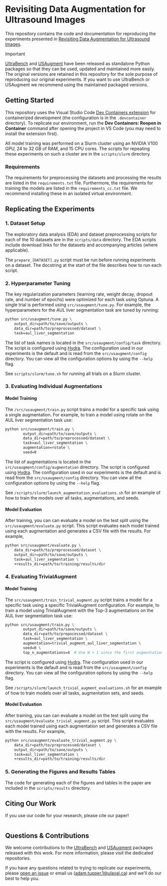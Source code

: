 # Revisiting Data Augmentation for Ultrasound Images

This repository contains the code and documentation for reproducing the experiments presented in [Revisiting Data Augmentation for Ultrasound Images]().

> [!IMPORTANT]
> [UltraBench](https://github.com/adamtupper/ultrabench) and [USAugment](https://github.com/adamtupper/usaugment) have been released as standalone Python packages so that they can be used, updated and maintained more easily. The original versions are retained in this repository for the sole purpose of reproducing our original experiments. If you want to use UltraBench or USAugment we recommend using the maintained packaged versions.

## Getting Started

This repository uses the Visual Studio Code [Dev Containers extension](https://code.visualstudio.com/docs/devcontainers/containers) for containerized development (the configuration is in the `.devcontainer` directory). To replicate our environment, run the **Dev Containers: Reopen in Container** command after opening the project in VS Code (you may need to install the extension first).

All model training was performed on a Slurm cluster using an NVIDIA V100 GPU, 24 to 32 GB of RAM, and 15 CPU cores. The scripts for repeating these experiments on such a cluster are in the `scripts/slurm` directory.

### Requirements

The requirements for preprocessing the datasets and processing the results are listed in the `requirements.txt` file. Furthermore, the requirements for training the models are listed in the `requirements_cc.txt` file. We recommend installing these in an isolated virtual environment.

## Replicating the Experiments

### 1. Dataset Setup

The exploratory data analysis (EDA) and dataset preprocessing scripts for each of the 10 datasets are in the `scripts/data` directory. The EDA scripts include download links for the datasets and accompanying articles (where applicable).

The `prepare_[DATASET].py` script must be run before running experiments on a dataset. The docstring at the start of the file describes how to run each script.

### 2. Hyperparameter Tuning

The key regularization parameters (learning rate, weight decay, dropout rate, and number of epochs) were optimized for each task using Optuna. A single trial is performed using `src/usaugment/tune.py`. For example, the hyperparameters for the AUL liver segmentation task are tuned by running:

```bash
python src/usaugment/tune.py \
    output_dir=path/to/save/outputs \
    data_dir=path/to/preprocessed/dataset \
    task=aul_liver_segmentation
```

The list of task names is located in the `src/usaugment/config/task` directory. The script is configured using [Hydra](https://hydra.cc/). The configuration used in our experiments is the default and is read from the `src/usaugment/config` directory. You can view all the configuration options by using the `--help` flag.

See `scripts/slurm/tune.sh` for running all trials on a Slurm cluster.

### 3. Evaluating Individual Augmentations

#### Model Training

The `/src/usaugment/train.py` script trains a model for a specific task using a single augmentation. For example, to train a model using rotate on the AUL liver segmentation task use:

```bash
python src/usaugment/train.py \
        output_dir=path/to/save/outputs \
        data_dir=path/to/preprocessed/dataset \
        task=aul_liver_segmentation \
        augmentation=rotate \
        seed=0
```

The list of augmentations is located in the `src/usaugment/config/augmentation` directory. The script is configured using [Hydra](https://hydra.cc/). The configuration used in our experiments is the default and is read from the `src/usaugment/config` directory. You can view all the configuration options by using the `--help` flag.

See `/scripts/slurm/launch_augmentation_evaluations.sh` for an example of how to train the models over all tasks, augmentations, and seeds.

#### Model Evaluation

After training, you can can evaluate a model on the test split using the `src/usaugment/evaluate.py` script. This script evaluates each model trained using each augmentation and generates a CSV file with the results. For example,

```bash
python src/usaugment/evaluate.py \
    data_dir=path/to/preprocessed/dataset \
    output_dir=path/to/save/outputs \
    task=aul_liver_segmentation \
    +results_dir=path/to/training/results/dir
```

### 4. Evaluating TrivialAugment

#### Model Training

The `src/usaugment/train_trivial_augment.py` script trains a model for a specific task using a specific TrivialAugment configuration. For example, to train a model using TrivialAugment with the Top-3 augmentations on the AUL liver segmentation task use:

```bash
python src/usaugment/train.py \
        output_dir=path/to/save/outputs \
        data_dir=path/to/prepocessed/dataset \
        task=aul_liver_segmentation \
        augmentation=trivial_augment_aul_liver_segmentation \
        seed=0 \
        top_n_augmentations=4  # Use N + 1 since the first augmentation is always Identity
```

The script is configured using [Hydra](https://hydra.cc/). The configuration used in our experiments is the default and is read from the `src/usaugment/config` directory. You can view all the configuration options by using the `--help` flag.

See `/scripts/slurm/launch_trivial_augment_evaluations.sh` for an example of how to train models over all tasks, augmentation sets, and seeds.

#### Model Evaluation

After training, you can can evaluate a model on the test split using the `src/usaugment/evaluate_trivial_augment.py` script. This script evaluates each model trained using each augmentation set and generates a CSV file with the results. For example,

```bash
python src/usaugment/evaluate_trivial_augment.py \
    data_dir=path/to/preprocessed/dataset \
    output_dir=path/to/save/outputs \
    task=aul_liver_segmentation \
    +results_dir=path/to/training/results/dir
```

### 5. Generating the Figures and Results Tables

The code for generating each of the figures and tables in the paper are included in the `scripts/results` directory.

## Citing Our Work

If you use our code for your research, please cite our paper!

```
```

## Questions & Contributions

We welcome contributions to the [UltraBench](https://github.com/adamtupper/ultrabench) and [USAugment](https://github.com/adamtupper/usaugment) packages released with this work. For more information, please visit the dedicated repositories.

If you have any questions related to trying to replicate our experiments, please [open an issue](https://github.com/adamtupper/usaugment-experiments/issues) or email us ([adam.tupper.1@ulaval.ca](mailto:adam.tupper.1@ulaval.ca)) and we'll do our best to help you.